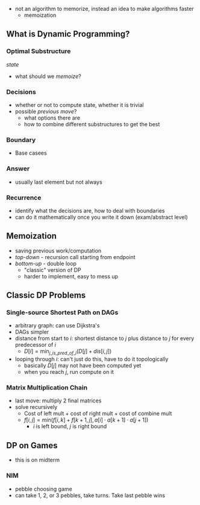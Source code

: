 - not an algorithm to memorize, instead an idea to make algorithms faster
	- memoization
## What is Dynamic Programming?
### Optimal Substructure
_state_
- what should we _memoize_? 
### Decisions
- whether or not to compute state, whether it is trivial
- possible _previous move_? 
	- what options there are
	- how to combine different substructures to get the best 
### Boundary
- Base casees
### Answer
- usually last element but not always
### Recurrence
- identify what the decisions are, how to deal with boundaries
- can do it mathematically once you write it down (exam/abstract level)


## Memoization
- saving previous work/computation
- _top-down_ - recursion call starting from endpoint
- _bottom-up_ - double loop
	- "classic" version of DP
	- harder to implement, easy to mess up
## Classic DP Problems

### Single-source Shortest Path on DAGs
- arbitrary graph: can use Dijkstra's
- DAGs simpler
- distance from start to $i$: shortest distance to $j$ plus distance to $j$ for every predecessor of $i$
	- $D[i] = \text{min}_{j\_is\_pred\_of\_i} (D[j] + dis[i, j])$
- looping through $i$: can't just do this, have to do it topologically
	- basically $D[j]$ may not have been computed yet
	- when you reach $j$, run compute on it
### Matrix Multiplication Chain
- last move: multiply 2 final matrices
- solve recursively
	- Cost of left mult + cost of right mult + cost of combine mult
	- $f[i, j] = min(f[i, k] + f[k+1, j], a[i] \cdot a[k+1] \cdot a[j+1])$
		- $i$ is left bound, $j$ is right bound


## DP on Games
- this is on midterm
### NIM
- pebble choosing game
- can take 1, 2, or 3 pebbles, take turns. Take last pebble wins